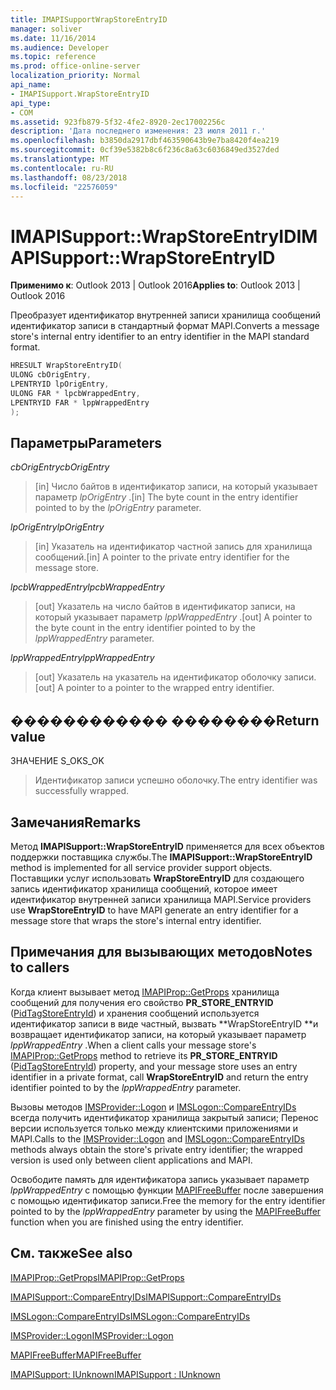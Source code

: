 ```yaml
---
title: IMAPISupportWrapStoreEntryID
manager: soliver
ms.date: 11/16/2014
ms.audience: Developer
ms.topic: reference
ms.prod: office-online-server
localization_priority: Normal
api_name:
- IMAPISupport.WrapStoreEntryID
api_type:
- COM
ms.assetid: 923fb879-5f32-4fe2-8920-2ec17002256c
description: 'Дата последнего изменения: 23 июля 2011 г.'
ms.openlocfilehash: b3850da2917dbf463590643b9e7ba8420f4ea219
ms.sourcegitcommit: 0cf39e5382b8c6f236c8a63c6036849ed3527ded
ms.translationtype: MT
ms.contentlocale: ru-RU
ms.lasthandoff: 08/23/2018
ms.locfileid: "22576059"
---
```

# <a name="imapisupportwrapstoreentryid"></a><span data-ttu-id="1e849-103">IMAPISupport::WrapStoreEntryID</span><span class="sxs-lookup"><span data-stu-id="1e849-103">IMAPISupport::WrapStoreEntryID</span></span>

  
  
<span data-ttu-id="1e849-104">**Применимо к**: Outlook 2013 | Outlook 2016</span><span class="sxs-lookup"><span data-stu-id="1e849-104">**Applies to**: Outlook 2013 | Outlook 2016</span></span> 
  
<span data-ttu-id="1e849-105">Преобразует идентификатор внутренней записи хранилища сообщений идентификатор записи в стандартный формат MAPI.</span><span class="sxs-lookup"><span data-stu-id="1e849-105">Converts a message store's internal entry identifier to an entry identifier in the MAPI standard format.</span></span>
  
```cpp
HRESULT WrapStoreEntryID(
ULONG cbOrigEntry,
LPENTRYID lpOrigEntry,
ULONG FAR * lpcbWrappedEntry,
LPENTRYID FAR * lppWrappedEntry
);
```

## <a name="parameters"></a><span data-ttu-id="1e849-106">Параметры</span><span class="sxs-lookup"><span data-stu-id="1e849-106">Parameters</span></span>

 <span data-ttu-id="1e849-107">_cbOrigEntry_</span><span class="sxs-lookup"><span data-stu-id="1e849-107">_cbOrigEntry_</span></span>
  
> <span data-ttu-id="1e849-108">[in] Число байтов в идентификатор записи, на который указывает параметр _lpOrigEntry_ .</span><span class="sxs-lookup"><span data-stu-id="1e849-108">[in] The byte count in the entry identifier pointed to by the  _lpOrigEntry_ parameter.</span></span> 
    
 <span data-ttu-id="1e849-109">_lpOrigEntry_</span><span class="sxs-lookup"><span data-stu-id="1e849-109">_lpOrigEntry_</span></span>
  
> <span data-ttu-id="1e849-110">[in] Указатель на идентификатор частной запись для хранилища сообщений.</span><span class="sxs-lookup"><span data-stu-id="1e849-110">[in] A pointer to the private entry identifier for the message store.</span></span>
    
 <span data-ttu-id="1e849-111">_lpcbWrappedEntry_</span><span class="sxs-lookup"><span data-stu-id="1e849-111">_lpcbWrappedEntry_</span></span>
  
> <span data-ttu-id="1e849-112">[out] Указатель на число байтов в идентификатор записи, на который указывает параметр _lppWrappedEntry_ .</span><span class="sxs-lookup"><span data-stu-id="1e849-112">[out] A pointer to the byte count in the entry identifier pointed to by the  _lppWrappedEntry_ parameter.</span></span> 
    
 <span data-ttu-id="1e849-113">_lppWrappedEntry_</span><span class="sxs-lookup"><span data-stu-id="1e849-113">_lppWrappedEntry_</span></span>
  
> <span data-ttu-id="1e849-114">[out] Указатель на указатель на идентификатор оболочку записи.</span><span class="sxs-lookup"><span data-stu-id="1e849-114">[out] A pointer to a pointer to the wrapped entry identifier.</span></span>
    
## <a name="return-value"></a><span data-ttu-id="1e849-115">������������ ��������</span><span class="sxs-lookup"><span data-stu-id="1e849-115">Return value</span></span>

<span data-ttu-id="1e849-116">ЗНАЧЕНИЕ S_OK</span><span class="sxs-lookup"><span data-stu-id="1e849-116">S_OK</span></span> 
  
> <span data-ttu-id="1e849-117">Идентификатор записи успешно оболочку.</span><span class="sxs-lookup"><span data-stu-id="1e849-117">The entry identifier was successfully wrapped.</span></span>
    
## <a name="remarks"></a><span data-ttu-id="1e849-118">Замечания</span><span class="sxs-lookup"><span data-stu-id="1e849-118">Remarks</span></span>

<span data-ttu-id="1e849-119">Метод **IMAPISupport::WrapStoreEntryID** применяется для всех объектов поддержки поставщика службы.</span><span class="sxs-lookup"><span data-stu-id="1e849-119">The **IMAPISupport::WrapStoreEntryID** method is implemented for all service provider support objects.</span></span> <span data-ttu-id="1e849-120">Поставщики услуг использовать **WrapStoreEntryID** для создающего запись идентификатор хранилища сообщений, которое имеет идентификатор внутренней записи хранилища MAPI.</span><span class="sxs-lookup"><span data-stu-id="1e849-120">Service providers use **WrapStoreEntryID** to have MAPI generate an entry identifier for a message store that wraps the store's internal entry identifier.</span></span> 
  
## <a name="notes-to-callers"></a><span data-ttu-id="1e849-121">Примечания для вызывающих методов</span><span class="sxs-lookup"><span data-stu-id="1e849-121">Notes to callers</span></span>

<span data-ttu-id="1e849-122">Когда клиент вызывает метод [IMAPIProp::GetProps](imapiprop-getprops.md) хранилища сообщений для получения его свойство **PR_STORE_ENTRYID** ([PidTagStoreEntryId](pidtagstoreentryid-canonical-property.md)) и хранения сообщений используется идентификатор записи в виде частный, вызвать **WrapStoreEntryID **и возвращает идентификатор записи, на который указывает параметр _lppWrappedEntry_ .</span><span class="sxs-lookup"><span data-stu-id="1e849-122">When a client calls your message store's [IMAPIProp::GetProps](imapiprop-getprops.md) method to retrieve its **PR_STORE_ENTRYID** ([PidTagStoreEntryId](pidtagstoreentryid-canonical-property.md)) property, and your message store uses an entry identifier in a private format, call **WrapStoreEntryID** and return the entry identifier pointed to by the  _lppWrappedEntry_ parameter.</span></span> 
  
<span data-ttu-id="1e849-123">Вызовы методов [IMSProvider::Logon](imsprovider-logon.md) и [IMSLogon::CompareEntryIDs](imslogon-compareentryids.md) всегда получить идентификатор хранилища закрытый записи; Перенос версии используется только между клиентскими приложениями и MAPI.</span><span class="sxs-lookup"><span data-stu-id="1e849-123">Calls to the [IMSProvider::Logon](imsprovider-logon.md) and [IMSLogon::CompareEntryIDs](imslogon-compareentryids.md) methods always obtain the store's private entry identifier; the wrapped version is used only between client applications and MAPI.</span></span> 
  
<span data-ttu-id="1e849-124">Освободите память для идентификатора запись указывает параметр _lppWrappedEntry_ с помощью функции [MAPIFreeBuffer](mapifreebuffer.md) после завершения с помощью идентификатор записи.</span><span class="sxs-lookup"><span data-stu-id="1e849-124">Free the memory for the entry identifier pointed to by the  _lppWrappedEntry_ parameter by using the [MAPIFreeBuffer](mapifreebuffer.md) function when you are finished using the entry identifier.</span></span> 
  
## <a name="see-also"></a><span data-ttu-id="1e849-125">См. также</span><span class="sxs-lookup"><span data-stu-id="1e849-125">See also</span></span>



[<span data-ttu-id="1e849-126">IMAPIProp::GetProps</span><span class="sxs-lookup"><span data-stu-id="1e849-126">IMAPIProp::GetProps</span></span>](imapiprop-getprops.md)
  
[<span data-ttu-id="1e849-127">IMAPISupport::CompareEntryIDs</span><span class="sxs-lookup"><span data-stu-id="1e849-127">IMAPISupport::CompareEntryIDs</span></span>](imapisupport-compareentryids.md)
  
[<span data-ttu-id="1e849-128">IMSLogon::CompareEntryIDs</span><span class="sxs-lookup"><span data-stu-id="1e849-128">IMSLogon::CompareEntryIDs</span></span>](imslogon-compareentryids.md)
  
[<span data-ttu-id="1e849-129">IMSProvider::Logon</span><span class="sxs-lookup"><span data-stu-id="1e849-129">IMSProvider::Logon</span></span>](imsprovider-logon.md)
  
[<span data-ttu-id="1e849-130">MAPIFreeBuffer</span><span class="sxs-lookup"><span data-stu-id="1e849-130">MAPIFreeBuffer</span></span>](mapifreebuffer.md)
  
[<span data-ttu-id="1e849-131">IMAPISupport: IUnknown</span><span class="sxs-lookup"><span data-stu-id="1e849-131">IMAPISupport : IUnknown</span></span>](imapisupportiunknown.md)

